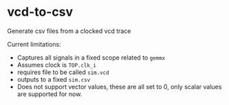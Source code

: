 # vcd-to-csv

Generate csv files from a clocked vcd trace

Current limitations:
- Captures all signals in a fixed scope related to `gemmx`
- Assumes clock is `TOP.clk_i`
- requires file to be called `sim.vcd`
- outputs to a fixed `sim.csv`
- Does not support vector values, these are all set to 0, only scalar values are supported for now.
